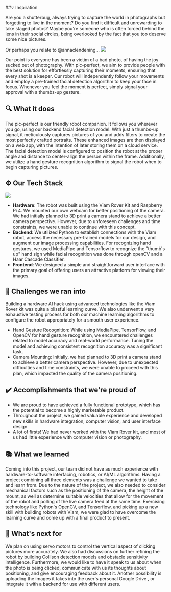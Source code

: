 ##💡 Inspiration

Are you a shutterbug, always trying to capture the world in photographs but forgetting to live in the moment? Do you find it difficult and unrewarding to take staged photos? Maybe you're someone who is often forced behind the lens in their social circles, being overlooked by the fact that you too deserve some nice pictures. 

Or perhaps you relate to @annaclendening...
![](https://static.demilked.com/wp-content/uploads/2019/07/5d2c220dbaa5b-photos-i-take-of-my-boyfriend-vs-photos-he-takes-2-5d284867244a5__700.jpg)

Our point is everyone has been a victim of a bad photo, of having the joy sucked out of photography. With pic-perfect, we aim to provide people with the best solution for effortlessly capturing their moments, ensuring that every shot is a keeper. Our robot will independently follow your movements and employ a pre-trained facial detection algorithm to keep your face in focus. Whenever you feel the moment is perfect, simply signal your approval with a thumbs-up gesture.

## 🔍 What it does

The pic-perfect is our friendly robot companion. It follows you wherever you go, using our backend facial detection model. With just a thumbs-up signal, it meticulously captures pictures of you and adds filters to create the most perfectly crafted portraits. These enhanced images are then displayed on a web app, with the intention of later storing them on a cloud service. The facial detection model is configured to position the robot at the proper angle and distance to center-align the person within the frame. Additionally, we utilize a hand gesture recognition algorithm to signal the robot when to begin capturing pictures.

## ⚙️ Our Tech Stack

![](https://imgur.com/a/OJ6PuLP.png)
- **Hardware**: The robot was built using the Viam Rover Kit and Raspberry Pi 4. We mounted our own webcam for better positioning of the camera. We had initially planned to 3D print a camera stand to achieve a better camera perspective. However, due to unforeseen challenges and time constraints, we were unable to continue with this concept.
- **Backend**: We utilized Python to establish connections with the Viam robot, access the necessary pre-trained models for our design, and augment our image processing capabilities. For recognizing hand gestures, we used MediaPipe and Tensorflow to recognize the "thumb's up" hand sign while facial recognition was done through openCV and a Haar Cascade Classifier.
- **Frontend**: We designed a simple and straightforward user interface with the primary goal of offering users an attractive platform for viewing their images.

## 🚧 Challenges we ran into

Building a hardware AI hack using advanced technologies like the Viam Rover kit was quite a blissful learning curve. We also underwent a very exhaustive testing process for both our machine learning algorithms to configure the robot appropriately for a smooth user experience.
- Hand Gesture Recognition: While using MediaPipe, TensorFlow, and OpenCV for hand gesture recognition, we encountered challenges related to model accuracy and real-world performance. Tuning the model and achieving consistent recognition accuracy was a significant task.
- Camera Mounting: Initially, we had planned to 3D print a camera stand to achieve a better camera perspective. However, due to unexpected difficulties and time constraints, we were unable to proceed with this plan, which impacted the quality of the camera positioning.

## ✔️ Accomplishments that we're proud of

- We are proud to have achieved a fully functional prototype, which has the potential to become a highly marketable product.
- Throughout the project, we gained valuable experience and developed new skills in hardware integration, computer vision, and user interface design. 
- A lot of firsts! We had never worked with the Viam Rover kit, and most of us had little experience with computer vision or photography.

## 📚 What we learned

Coming into this project, our team did not have as much experience with hardware-to-software interfacing, robotics, or AI/ML algorithms. Having a project combining all three elements was a challenge we wanted to take and learn from. Due to the nature of the project, we also needed to consider mechanical factors such as the positioning of the camera, the height of the mount, as well as determine suitable velocities that allow for the movement of the robot and polling of the live camera feed at the same time. Exercising technology like Python's OpenCV, and Tensorflow, and picking up a new skill with building robots with Viam, we were glad to have overcome the learning curve and come up with a final product to present.

## 🔭 What's next for ###

We plan on using servo motors to control the vertical aspect of clicking pictures more accurately. We also had discussions on further refining the robot by building Collison detection models and obstacle sensitivity intelligence.  Furthermore, we would like to have it speak to us about when the photo is being clicked, communicate with us its thoughts about positioning, and give encouraging feedback about it. Another possibility is uploading the images it takes into the user's personal Google Drive , or integrate it with a backend for use with different users.
